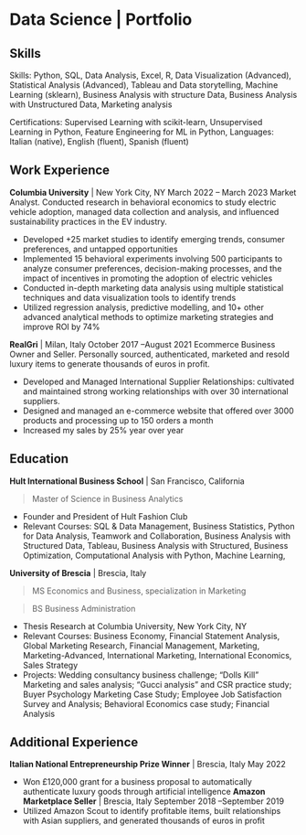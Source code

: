 # Data Science | Portfolio
 
## Skills

Skills: Python, SQL, Data Analysis, Excel, R, Data Visualization (Advanced), Statistical Analysis (Advanced), Tableau and Data storytelling, Machine Learning (sklearn), Business Analysis with structure Data, Business Analysis with Unstructured Data, Marketing analysis

Certifications: Supervised Learning with scikit-learn, Unsupervised Learning in Python, Feature Engineering for ML in Python,
Languages: Italian (native), English (fluent), Spanish (fluent)

## Work Experience
**Columbia University** | New York City, NY
March 2022 – March 2023 Market Analyst. 
Conducted research in behavioral economics to study electric vehicle adoption, managed data collection and analysis, and influenced sustainability practices in the EV industry.
- Developed +25 market studies to identify emerging trends, consumer preferences, and untapped opportunities
- Implemented 15 behavioral experiments involving 500 participants to analyze consumer preferences, decision-making
processes, and the impact of incentives in promoting the adoption of electric vehicles
- Conducted in-depth marketing data analysis using multiple statistical techniques and data visualization tools to identify trends
- Utilized regression analysis, predictive modelling, and 10+ other advanced analytical methods to optimize marketing
strategies and improve ROI by 74%

**RealGri** | Milan, Italy 
October 2017 –August 2021 Ecommerce Business Owner and Seller. 
Personally sourced, authenticated, marketed and resold luxury items to generate thousands of euros in profit.
- Developed and Managed International Supplier Relationships: cultivated and maintained strong working relationships with over 30 international suppliers.
- Designed and managed an e-commerce website that offered over 3000 products and processing up to 150 orders a month
- Increased my sales by 25% year over year


## Education

**Hult International Business School** | San Francisco, California 
> Master of Science in Business Analytics              
- Founder and President of Hult Fashion Club
- Relevant Courses: SQL & Data Management, Business Statistics, Python for Data Analysis, Teamwork and Collaboration,
Business Analysis with Structured Data, Tableau, Business Analysis with Structured, Business Optimization, Computational
Analysis with Python, Machine Learning, 

**University of Brescia** | Brescia, Italy
> MS Economics and Business, specialization in Marketing

> BS Business Administration 
- Thesis Research at Columbia University, New York City, NY
- Relevant Courses: Business Economy, Financial Statement Analysis, Global Marketing Research, Financial Management,
Marketing, Marketing-Advanced, International Marketing, International Economics, Sales Strategy
- Projects: Wedding consultancy business challenge; “Dolls Kill” Marketing and sales analysis; “Gucci analysis” and CSR
practice study; Buyer Psychology Marketing Case Study; Employee Job Satisfaction Survey and Analysis; Behavioral Economics case study; Financial Analysis

## Additional Experience
**Italian National Entrepreneurship Prize Winner** | Brescia, Italy May 2022
- Won £120,000 grant for a business proposal to automatically authenticate luxury goods through artificial intelligence
**Amazon Marketplace Seller** | Brescia, Italy September 2018 –September 2019
- Utilized Amazon Scout to identify profitable items, built relationships with Asian suppliers, and generated thousands of euros
in profit
